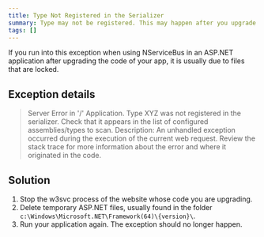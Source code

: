 ```yaml
---
title: Type Not Registered in the Serializer
summary: Type may not be registered. This may happen after you upgrade your app code. Is usually due to locked files.
tags: []
---
```


If you run into this exception when using NServiceBus in an ASP.NET application after upgrading the code of your app, it is usually due to files that are locked.

Exception details
-----------------

> Server Error in '/' Application. Type XYZ was not registered in the serializer. Check that it appears in the list of configured assemblies/types to scan. Description: An unhandled exception occurred during the execution of the current web request. Review the stack trace for more information about the error and where it originated in the code.

Solution
--------

1.  Stop the w3svc process of the website whose code you are upgrading.
2.  Delete temporary ASP.NET files, usually found in the folder `c:\Windows\Microsoft.NET\Framework(64)\{version}\`.
3.  Run your application again. The exception should no longer happen.


